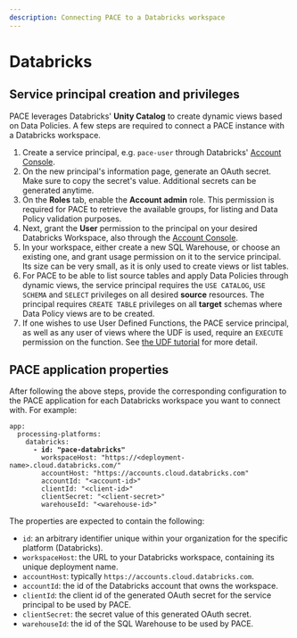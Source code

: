 ```yaml
---
description: Connecting PACE to a Databricks workspace
---
```


# Databricks

## Service principal creation and privileges

PACE leverages Databricks' **Unity Catalog** to create dynamic views based on Data Policies. A few steps are required to connect a PACE instance with a Databricks workspace.

1. Create a service principal, e.g. `pace-user` through Databricks' [Account Console](https://accounts.cloud.databricks.com/users/serviceprincipals/add).
2. On the new principal's information page, generate an OAuth secret. Make sure to copy the secret's value. Additional secrets can be generated anytime.
3. On the **Roles** tab, enable the **Account admin** role. This permission is required for PACE to retrieve the available groups, for listing and Data Policy validation purposes.
4. Next, grant the **User** permission to the principal on your desired Databricks Workspace, also through the [Account Console](https://accounts.cloud.databricks.com/workspaces).
5. In your workspace, either create a new SQL Warehouse, or choose an existing one, and grant usage permission on it to the service principal. Its size can be very small, as it is only used to create views or list tables.
6. For PACE to be able to list source tables and apply Data Policies through dynamic views, the service principal requires the `USE CATALOG`, `USE SCHEMA` and `SELECT` privileges on all desired **source** resources. The principal requires `CREATE TABLE` privileges on all **target** schemas where Data Policy views are to be created.
7. If one wishes to use User Defined Functions, the PACE service principal, as well as any user of views where the UDF is used, require an `EXECUTE` permission on the function. See [the UDF tutorial](../../../tutorials/udfs.md) for more detail.

## PACE application properties

After following the above steps, provide the corresponding configuration to the PACE application for each Databricks workspace you want to connect with. For example:

<pre class="language-yaml" data-line-numbers><code class="lang-yaml">app:
  processing-platforms:
    databricks:
<strong>      - id: "pace-databricks"
</strong>        workspaceHost: "https://&#x3C;deployment-name>.cloud.databricks.com/"
        accountHost: "https://accounts.cloud.databricks.com"
        accountId: "&#x3C;account-id>"
        clientId: "&#x3C;client-id>"
        clientSecret: "&#x3C;client-secret>"
        warehouseId: "&#x3C;warehouse-id>"
</code></pre>

The properties are expected to contain the following:

* `id`: an arbitrary identifier unique within your organization for the specific platform (Databricks).
* `workspaceHost`: the URL to your Databricks workspace, containing its unique deployment name.
* `accountHost`: typically `https://accounts.cloud.databricks.com`.
* `accountId`: the id of the Databricks account that owns the workspace.
* `clientId`: the client id of the generated OAuth secret for the service principal to be used by PACE.
* `clientSecret`: the secret value of this generated OAuth secret.
* `warehouseId`: the id of the SQL Warehouse to be used by PACE.
